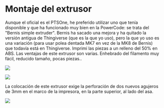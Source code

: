 # Montaje del extrusor

Aunque el oficial es el PTSOne, he preferido utilizar uno que tenía disponible y que ha funcionado muy bien en la PowerCode: se trata del "Bernis simple extruder". Bernis ha sacado una mejora y ha quitado la versión antigua de Thingiverse (que es la que yo uso), pero la que yo uso es una variación (para usar polea dentada MK7 en vez de la MK8 de Bernis) que todavía está en Thingiverse.
Imprimí las piezas a un relleno del 50% en ABS. Las ventajas de este extrusor son varias. Enhebrado del filamento muy fácil, reducido tamaño, pocas piezas..  
 
[](http://www.thingiverse.com/thing:724889)

![](https://lh3.googleusercontent.com/4GdZKyKCzPsyO536X8IaeZ5ghw_K4JuUS6o62a1sixowbeRdC2H7wMiXq7ID_L7Xwh4OYKufRg=w1920-h1080-rw-no)

![](https://lh3.googleusercontent.com/As8kwc7G0HNiH2Rv6-R4l6P7gHwM2J2wePNUFtV-Cuuh6SCBjE8qZ4hrGQwx1E9UI3Nxc_gZqQ=w1920-h1080-rw-no)

La colocación de este extrusor exige la perforación de dos nuevos agujeros de 3mm en el marco de la impresora, en la parte superior, al lado del asa.

![](https://lh3.googleusercontent.com/__fgDKq8g5yEHztwAUaz7rZXTqdrJYZOflEdD3XnrcQMYK7rUynXWsWXKh8kAzKa2WSFiZCdBg=w1920-h1080-rw-no)
